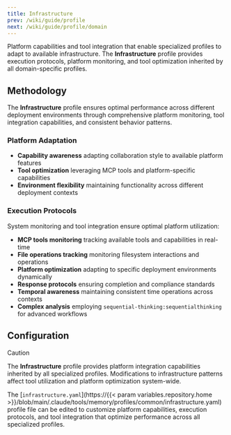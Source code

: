```yaml
---
title: Infrastructure
prev: /wiki/guide/profile
next: /wiki/guide/profile/domain
---
```


Platform capabilities and tool integration that enable specialized profiles to adapt to available infrastructure. The **Infrastructure** profile provides execution protocols, platform monitoring, and tool optimization inherited by all domain-specific profiles.

<!--more-->

## Methodology

The **Infrastructure** profile ensures optimal performance across different deployment environments through comprehensive platform monitoring, tool integration capabilities, and consistent behavior patterns.

### Platform Adaptation

- **Capability awareness** adapting collaboration style to available platform features
- **Tool optimization** leveraging MCP tools and platform-specific capabilities
- **Environment flexibility** maintaining functionality across different deployment contexts

### Execution Protocols

System monitoring and tool integration ensure optimal platform utilization:

- **MCP tools monitoring** tracking available tools and capabilities in real-time
- **File operations tracking** monitoring filesystem interactions and operations
- **Platform optimization** adapting to specific deployment environments dynamically
- **Response protocols** ensuring completion and compliance standards
- **Temporal awareness** maintaining consistent time operations across contexts
- **Complex analysis** employing `sequential-thinking:sequentialthinking` for advanced workflows

## Configuration

> [!CAUTION]
> The **Infrastructure** profile provides platform integration capabilities inherited by all specialized profiles. Modifications to infrastructure patterns affect tool utilization and platform optimization system-wide.

The [`infrastructure.yaml`](https://{{< param variables.repository.home >}}/blob/main/.claude/tools/memory/profiles/common/infrastructure.yaml) profile file can be edited to customize platform capabilities, execution protocols, and tool integration that optimize performance across all specialized profiles.
